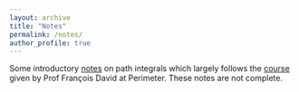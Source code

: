 ```yaml
---
layout: archive
title: "Notes"
permalink: /notes/
author_profile: true
---
```


Some introductory [notes](/files/epi.pdf) on path integrals which largely follows the [course](https://www.youtube.com/playlist?list=PL7aXC0jU4Qk6UHxyXb0oQND6bjVyDsd6m) given by Prof François David at Perimeter. These notes are not complete. 

